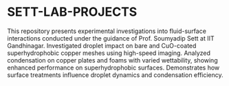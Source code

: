 # SETT-LAB-PROJECTS
This repository presents experimental investigations into fluid-surface interactions conducted under the guidance of Prof. Soumyadip Sett at IIT Gandhinagar. Investigated droplet impact on bare and CuO-coated superhydrophobic copper meshes using high-speed imaging. Analyzed condensation on copper plates and foams with varied wettability, showing enhanced performance on superhydrophobic surfaces. Demonstrates how surface treatments influence droplet dynamics and condensation efficiency.

